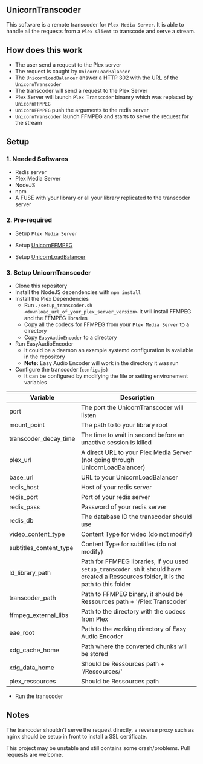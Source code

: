 ## UnicornTranscoder

This software is a remote transcoder for `Plex Media Server`. It is able to handle all the requests from a `Plex Client` to transcode and serve a stream.

## How does this work

* The user send a request to the Plex server
* The request is caught by `UnicornLoadBalancer`
* The  `UnicornLoadBalancer` answer a HTTP 302 with the URL of the `UnicornTranscoder`
* The transcoder will send a request to the Plex Server
* Plex Server will launch `Plex Transcoder` binanry which was replaced by `UnicornFFMPEG`
* `UnicornFFMPEG` push the arguments to the redis server
* `UnicornTranscoder` launch FFMPEG and starts to serve the request for the stream



## Setup

### 1. Needed Softwares

* Redis server
* Plex Media Server
* NodeJS
* npm
* A FUSE with your library or all your library replicated to the transcoder server

### 2. Pre-required 

* Setup `Plex Media Server`

* Setup [UnicornFFMPEG](https://github.com/UnicornTranscoder/UnicornFFMPEG)
* Setup [UnicornLoadBalancer](https://github.com/UnicornTranscoder/UnicornLoadBalancer)

### 3. Setup UnicornTranscoder

* Clone this repository
* Install the NodeJS dependencies with `npm install`
* Install the Plex Dependencies
  * Run `./setup_transcoder.sh <download_url_of_your_plex_server_version>` It will install FFMPEG and the FFMPEG libraries
  * Copy all the codecs for FFMPEG from your `Plex Media Server` to a directory
  * Copy `EasyAudioEncoder` to a directory
* Run EasyAudioEncoder
  * It could be a daemon an example systemd configuration is available in the repository
  * **Note:** Easy Audio Encoder will work in the directory it was run
* Configure the transcoder (`config.js`)
  * It can be configured by modifying the file or setting environement variables

| Variable               | Description                                                  |
| ---------------------- | ------------------------------------------------------------ |
| port                   | The port the UnicornTranscoder will listen                   |
| mount_point            | The path to to your library root                             |
| transcoder_decay_time  | The time to wait in second before an unactive session is killed |
| plex_url               | A direct URL to your Plex Media Server (not going through UnicornLoadBalancer) |
| base_url               | URL to your UnicornLoadBalancer                              |
| redis_host             | Host of your redis server                                    |
| redis_port             | Port of your redis server                                    |
| redis_pass             | Password of your redis server                                |
| redis_db               | The database ID the transcoder should use                    |
| video_content_type     | Content Type for video (do not modify)                       |
| subtitles_content_type | Content Type for subtitles (do not modify)                   |
| ld_library_path        | Path for FFMPEG libraries, if you used `setup_transcoder.sh` it should have created a Ressources folder, it is the path to this folder |
| transcoder_path        | Path to FFMPEG binary, it should be Ressources path + '/Plex Transcoder' |
| ffmpeg_external_libs   | Path to the directory with the codecs from Plex              |
| eae_root               | Path to the working directory of Easy Audio Encoder          |
| xdg_cache_home         | Path where the converted chunks will be stored               |
| xdg_data_home          | Should be Ressources path + '/Ressources/'                   |
| plex_ressources        | Should be Ressources path                                    |

* Run the transcoder

## Notes

The trancoder shouldn't serve the request directly, a reverse proxy such as nginx should be setup in front to install a SSL certificate.

This project may be unstable and still contains some crash/problems. Pull requests are welcome.